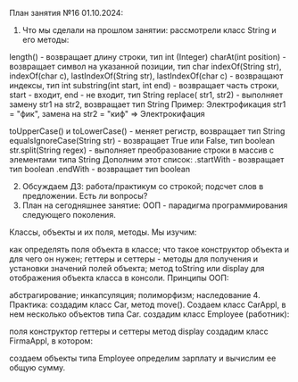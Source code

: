 План занятия №16 01.10.2024:
1. Что мы сделали на прошлом занятии:
   рассмотрели класс String и его методы:

length() - возвращает длину строки, тип int (Integer)
charAt(int position) - возвращает символ на указанной позиции, тип char
indexOf(String str), indexOf(char c), lastIndexOf(String str), lastIndexOf(char c) - возвращают индексы, тип int
substring(int start, int end) - возвращает часть строки, start - входит, end - не входит, тип String
replace( str1, str2) - выполняет замену str1 на str2, возвращает тип String
Пример: Электрофикация str1 = "фик", замена на str2 = "киф" => Электрокифация

toUpperCase() и toLowerCase() - меняет регистр, возвращает тип String
equalsIgnoreCase(String str) - возвращает True или False, тип boolean
str.split(String regex) - выполняет преобразование строки в массив с элементами типа String
Дополним этот список: .startWith - возвращает тип boolean .endWith - возвращает тип boolean

2. Обсуждаем ДЗ:
   работа/практикум cо строкой;
   подсчет слов в предложении.
   Есть ли вопросы?
3. План на сегодняшнее занятие:
   ООП - парадигма программирования следующего поколения.

Классы, объекты и их поля, методы. Мы изучим:

как определять поля объекта в классе;
что такое конструктор объекта и для чего он нужен;
геттеры и сеттеры - методы для получения и установки значений полей объекта;
метод toString или display для отображения объекта класса в консоли.
Принципы ООП:

абстрагирование;
инкапсуляция;
полиморфизм;
наследование
4. Практика:
   создадим класс Car, метод move(). Создаем класс CarAppl, в нем несколько объектов типа Car.
   создадим класс Employee (работник):

поля
конструктор
геттеры и сеттеры
метод display
создадим класс FirmaAppl, в котором:

создаем объекты типа Employee
определим зарплату и вычислим ее общую сумму.